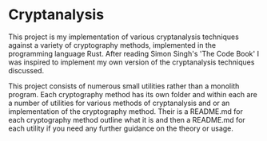 # Cryptanalysis 

This project is my implementation of various cryptanalysis techniques against a variety of cryptography methods, implemented in the programming language Rust. After reading Simon Singh's 'The Code Book' I was inspired to implement my own version of the cryptanalysis techniques discussed.

This project consists of numerous small utilities rather than a monolith program. Each cryptography method has its own folder and within each are a number of utilities for various methods of cryptanalysis and or an implementation of the cryptography method. Their is a README.md for each cryptography method outline what it is and then a README.md for each utility if you need any further guidance on the theory or usage.

